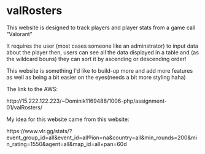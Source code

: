 # valRosters
<p> This website is designed to track players and player stats from a game call "Valorant"</p>
<p> It requires the user (most cases someone like an adminstrator) to input data about the player 
    then, users can see all the data displayed in a table and (as the wildcard bouns) they can sort it by ascending or descending order!</p>
<p> This website is something I'd like to build-up more and add more features as well as being a bit easier on the eyes(needs a bit more styling haha)</p>

<p> The link to the AWS: </p>
<link>http://15.222.122.223/~Dominik1169488/1006-php/assignment-01/valRosters/</link>
<div></div>
<p> My idea for this website came from this website: </p> <link>https://www.vlr.gg/stats/?event_group_id=all&event_id=all&region=na&country=all&min_rounds=200&min_rating=1550&agent=all&map_id=all&timespan=60d</link>

